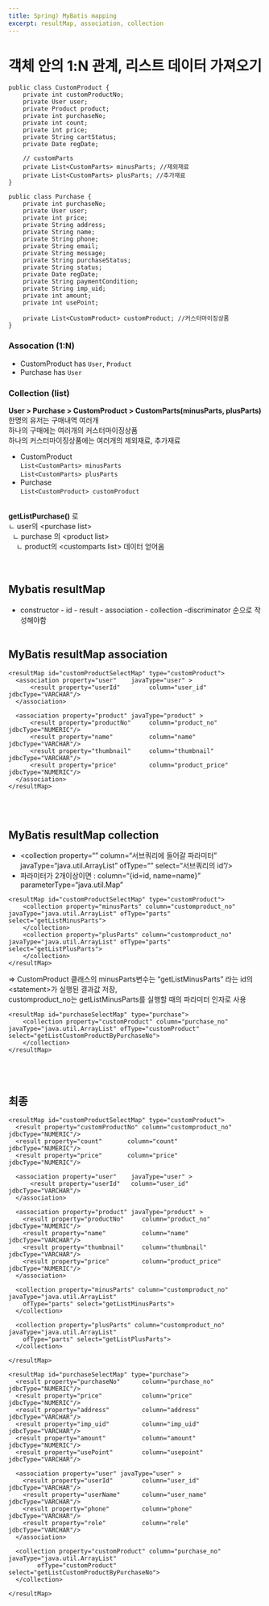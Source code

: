 ```yaml
---
title: Spring) MyBatis mapping
excerpt: resultMap, association, collection
---
```


# 객체 안의 1:N 관계, 리스트 데이터 가져오기
```
public class CustomProduct {
	private int customProductNo;
	private User user;
	private Product product;
	private int purchaseNo;
	private int count;
	private int price;
	private String cartStatus;
	private Date regDate;
	
	// customParts
	private List<CustomParts> minusParts; //제외재료 
	private List<CustomParts> plusParts; //추가재료 
}
```
```
public class Purchase {
	private int purchaseNo;
	private User user;
	private int price;
	private String address;
	private String name;
	private String phone;
	private String email;
	private String message;
	private String purchaseStatus;
	private String status;
	private Date regDate;
	private String paymentCondition;
	private String imp_uid;
	private int amount;
	private int usePoint;
	
	private List<CustomProduct> customProduct; //커스터마이징상품
}
```
### Assocation (1:N)
- CustomProduct has `User`, `Product`   
- Purchase has `User`  

### Collection (list)
**User  \>  Purchase  \>  CustomProduct  \>  CustomParts(minusParts, plusParts)**   
한명의 유저는 구매내역 여러개  
하나의 구매에는 여러개의 커스터마이징상품  
하나의 커스터마이징상품에는 여러개의 제외재료, 추가재료
- CustomProduct  
`List<CustomParts> minusParts`   
`List<CustomParts> plusParts`  
- Purchase  
`List<CustomProduct> customProduct` <br/><br/>

**getListPurchase()** 로   
ㄴ user의 \<purchase list\>   
&nbsp; ㄴ purchase 의 \<product list\>   
&nbsp;&nbsp;&nbsp; ㄴ product의 \<customparts list\> 데이터 얻어옴  
<br/><br/>

## Mybatis resultMap
- constructor - id - result - association - collection -discriminator 순으로 작성해야함 <br/><br/>

## MyBatis resultMap association
```
<resultMap id="customProductSelectMap" type="customProduct">
  <association property="user"    javaType="user" >
      <result property="userId"        column="user_id"          jdbcType="VARCHAR"/>
  </association>

  <association property="product" javaType="product" >
      <result property="productNo"     column="product_no"       jdbcType="NUMERIC"/>
      <result property="name"          column="name"             jdbcType="VARCHAR"/>
      <result property="thumbnail"     column="thumbnail"        jdbcType="VARCHAR"/>
      <result property="price"         column="product_price"    jdbcType="NUMERIC"/>
  </association>
</resultMap>
```
<br/><br/>


## MyBatis resultMap collection  
- \<collection property=“” column=“서브쿼리에 들어갈 파라미터” javaType=“java.util.ArrayList” ofType=“” select=“서브쿼리의 id”/\>
- 파라미터가 2개이상이면 : column=“{id=id, name=name}” parameterType=“java.util.Map”

```
<resultMap id="customProductSelectMap" type="customProduct">
    <collection property="minusParts" column="customproduct_no" javaType="java.util.ArrayList" ofType="parts" select="getListMinusParts">
    </collection>
    <collection property="plusParts" column="customproduct_no" javaType="java.util.ArrayList" ofType="parts" select="getListPlusParts">
    </collection>
</resultMap>
```
=> CustomProduct 클래스의 minusParts변수는 “getListMinusParts” 라는 id의 \<statement\>가 실행된 결과값 저장,  
customproduct_no는 getListMinusParts를 실행할 때의 파라미터 인자로 사용
```
<resultMap id="purchaseSelectMap" type="purchase">
    <collection property="customProduct" column="purchase_no" javaType="java.util.ArrayList" ofType="customProduct" select="getListCustomProductByPurchaseNo">
    </collection>
</resultMap>
```
<br/><br/>


## 최종 
```
<resultMap id="customProductSelectMap" type="customProduct">
  <result property="customProductNo" column="customproduct_no" 	jdbcType="NUMERIC"/>
  <result property="count" 	     column="count" 	        jdbcType="NUMERIC"/>
  <result property="price" 	     column="price" 	        jdbcType="NUMERIC"/>
  
  <association property="user"    javaType="user" >
      <result property="userId"   column="user_id" 		jdbcType="VARCHAR"/>
  </association>
  
  <association property="product" javaType="product" >
    <result property="productNo"     column="product_no"       jdbcType="NUMERIC"/>
    <result property="name"          column="name"             jdbcType="VARCHAR"/>
    <result property="thumbnail"     column="thumbnail"        jdbcType="VARCHAR"/>
    <result property="price"         column="product_price"    jdbcType="NUMERIC"/>
  </association>
  
  <collection property="minusParts" column="customproduct_no" javaType="java.util.ArrayList" 
    ofType="parts" select="getListMinusParts">
  </collection>	
  
  <collection property="plusParts" column="customproduct_no" javaType="java.util.ArrayList" 
    ofType="parts" select="getListPlusParts">
  </collection> 
  
</resultMap>
```

```
<resultMap id="purchaseSelectMap" type="purchase">
  <result property="purchaseNo"      column="purchase_no"    jdbcType="NUMERIC"/> 
  <result property="price"           column="price"          jdbcType="NUMERIC"/> 
  <result property="address"         column="address"        jdbcType="VARCHAR"/> 
  <result property="imp_uid"         column="imp_uid"        jdbcType="VARCHAR"/> 
  <result property="amount"          column="amount"         jdbcType="NUMERIC"/> 
  <result property="usePoint"        column="usepoint"       jdbcType="VARCHAR"/>
  
  <association property="user" javaType="user" >
    <result property="userId"        column="user_id"        jdbcType="VARCHAR"/>
    <result property="userName"      column="user_name"      jdbcType="VARCHAR"/>
    <result property="phone"         column="phone"          jdbcType="VARCHAR"/>
    <result property="role"          column="role"           jdbcType="VARCHAR"/>
  </association>
  
  <collection property="customProduct" column="purchase_no" javaType="java.util.ArrayList" 
        ofType="customProduct" select="getListCustomProductByPurchaseNo">
  </collection>
  
</resultMap>
```
<br/>
